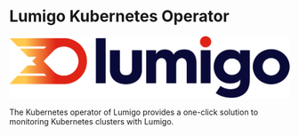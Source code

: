 # Lumigo Kubernetes Operator

![The Lumigo Logo](./images/lumigo.png)

The Kubernetes operator of Lumigo provides a one-click solution to monitoring Kubernetes clusters with Lumigo.
